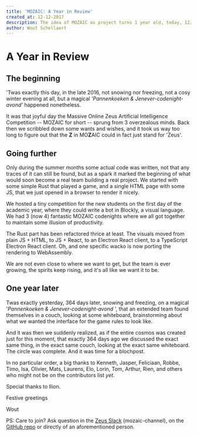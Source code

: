 ```yaml
---
title: 'MOZAIC: A Year in Review'
created_at: 12-12-2017
description: The idea of MOZAIC as project turns 1 year old, today, 12/12/17
author: Wout Schellaert
---
```

# A Year in Review

## The beginning

'Twas exactly this day, in the late 2016, not snowing nor freezing, not a cosy winter evening at all, but a magical _'Pannenkoeken & Jenever-codenight-avond'_ happened nonetheless.

It was that joyful day the Massive Online Zeus Artificial Intelligence
Competition -- MOZAIC for short -- sprung from 3 overzealous minds. Back then we scribbled down some wants and wishes, and it took us way too long to figure out that the **Z** in MO**Z**AIC could in fact just stand for 'Zeus'.

## Going further

Only during the summer months some actual code was written, not that any traces of it can still be found, but as a spark it marked the beginning of what would soon become a real team building a real project. We started with some simple Rust that played a game, and a single HTML page with some JS, that we just opened in a browser to render it nicely.

We hosted a tiny competition for the new students on the first day of the academic year, where they could write a bot in Blockly, a visual language. We had 3 (now 4) fantastic MOZAIC codenights where we all got together to maintain some illusion of productivity.

The Rust part has been refactored thrice at least. The visuals moved from plain JS + HTML, to JS + React, to an Electron React client, to a TypeScript Electron React client. Oh, and one specific wacko is now porting the rendering to WebAssembly.

We are not even close to where we want to get, but the team is ever growing, the spirits keep rising, and it's all like we want it to be.

## One year later

Twas exactly yesterday, 364 days later, snowing and freezing, on a magical '_Pannenkoeken & Jenever-codenight-avond_ ', that an extended team found themselves in a couch, looking at some whiteboard, brainstorming about what we wanted the interface for the game rules to look like.

And it was then we suddenly realized, as if the entire cosmos was created just for this moment, that exactly 364 days ago we discussed the exact same thing, in the exact same couch, looking at the exact same whiteboard. The circle was complete. And it was time for a blochpost.

In no particular order, a big thanks to Kenneth, Jasper, Feliciaan, Robbe, Timo, Isa, Olivier, Mats, Laurens, Elo, Lorin, Tom, Arthur, Rien, and others who might not be on the contributors list _yet_.

Special thanks to Ilion.

Festive greetings

Wout

PS: Care to join? Ask question in the [Zeus Slack](https://zeuswpi.slack.com/) (mozaic-channel), on the [GitHub repo](https://github.com/ZeusWPI/MOZAIC/) or directly of an aforementioned person.
